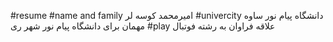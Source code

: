 #resume
#name and family
امیرمحمد کوسه لر
#univercity
دانشگاه پیام نور ساوه 
مهمان برای دانشگاه پیام نور شهر ری
#play
علاقه فراوان به رشته فوتبال

